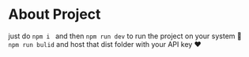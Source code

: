 # About Project

just do `npm i ` and then `npm run dev` to run the project on your system 🥹  
`npm run bulid` and host that dist folder with your API key ❤️
